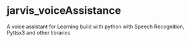 # jarvis_voiceAssistance
A voice assistant for Learning build with python with Speech Recognition, Pyttsx3 and other libraries
